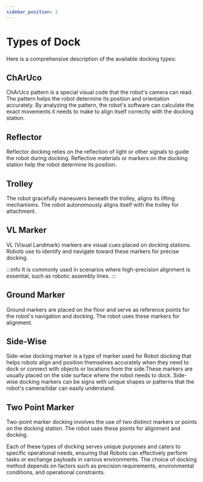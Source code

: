 ```yaml
---
sidebar_position: 2
---
```


# Types of Dock

Here is a comprehensive description of the available docking types:

## ChArUco

ChArUco pattern is a special visual code that the robot's camera can read. The pattern helps the robot determine its position and orientation accurately. By analyzing the pattern, the robot's software can calculate the exact movements it needs to make to align itself correctly with the docking station.

## Reflector

Reflector docking relies on the reflection of light or other signals to guide the robot during docking. Reflective materials or markers on the docking station help the robot determine its position.

## Trolley

The robot gracefully maneuvers beneath the trolley, aligns its lifting mechanisms. The robot autonomously aligns itself with the trolley for attachment.

## VL Marker

VL (Visual Landmark) markers are visual cues placed on docking stations. Robots use to identify and navigate toward these markers for precise docking.

:::info
It is commonly used in scenarios where high-precision alignment is essential, such as robotic assembly lines.
:::

## Ground Marker

Ground markers are placed on the floor and serve as reference points for the robot's navigation and docking. The robot uses these markers for alignment.

## Side-Wise

Side-wise docking marker is a type of marker used for Robot docking that helps robots align and position themselves accurately when they need to dock or connect with objects or locations from the side.These markers are usually placed on the side surface where the robot needs to dock. Side-wise docking markers can be signs with unique shapes or patterns that the robot's camera/lidar can easily understand.

## Two Point Marker

Two-point marker docking involves the use of two distinct markers or points on the docking station. The robot uses these points for alignment and docking.

Each of these types of docking serves unique purposes and caters to specific operational needs, ensuring that Robots can effectively perform tasks or exchange payloads in various environments. The choice of docking method depends on factors such as precision requirements, environmental conditions, and operational constraints.
